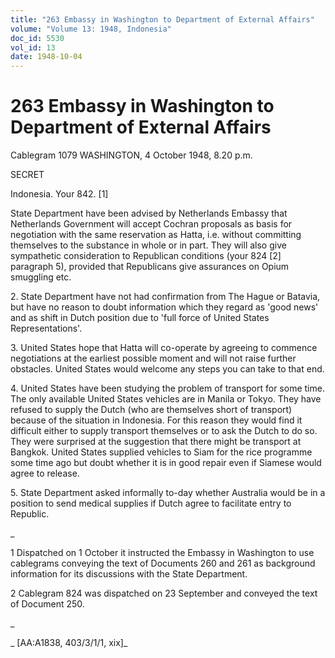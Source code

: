 ```yaml
---
title: "263 Embassy in Washington to Department of External Affairs"
volume: "Volume 13: 1948, Indonesia"
doc_id: 5530
vol_id: 13
date: 1948-10-04
---
```


# 263 Embassy in Washington to Department of External Affairs

Cablegram 1079 WASHINGTON, 4 October 1948, 8.20 p.m.

SECRET

Indonesia. Your 842. [1]

State Department have been advised by Netherlands Embassy that Netherlands Government will accept Cochran proposals as basis for negotiation with the same reservation as Hatta, i.e. without committing themselves to the substance in whole or in part. They will also give sympathetic consideration to Republican conditions (your 824 [2] paragraph 5), provided that Republicans give assurances on Opium smuggling etc.

2\. State Department have not had confirmation from The Hague or Batavia, but have no reason to doubt information which they regard as 'good news' and as shift in Dutch position due to 'full force of United States Representations'.

3\. United States hope that Hatta will co-operate by agreeing to commence negotiations at the earliest possible moment and will not raise further obstacles. United States would welcome any steps you can take to that end.

4\. United States have been studying the problem of transport for some time. The only available United States vehicles are in Manila or Tokyo. They have refused to supply the Dutch (who are themselves short of transport) because of the situation in Indonesia. For this reason they would find it difficult either to supply transport themselves or to ask the Dutch to do so. They were surprised at the suggestion that there might be transport at Bangkok. United States supplied vehicles to Siam for the rice programme some time ago but doubt whether it is in good repair even if Siamese would agree to release.

5\. State Department asked informally to-day whether Australia would be in a position to send medical supplies if Dutch agree to facilitate entry to Republic.

_

1 Dispatched on 1 October it instructed the Embassy in Washington to use cablegrams conveying the text of Documents 260 and 261 as background information for its discussions with the State Department.

2 Cablegram 824 was dispatched on 23 September and conveyed the text of Document 250.

_

_ [AA:A1838, 403/3/1/1, xix]_
